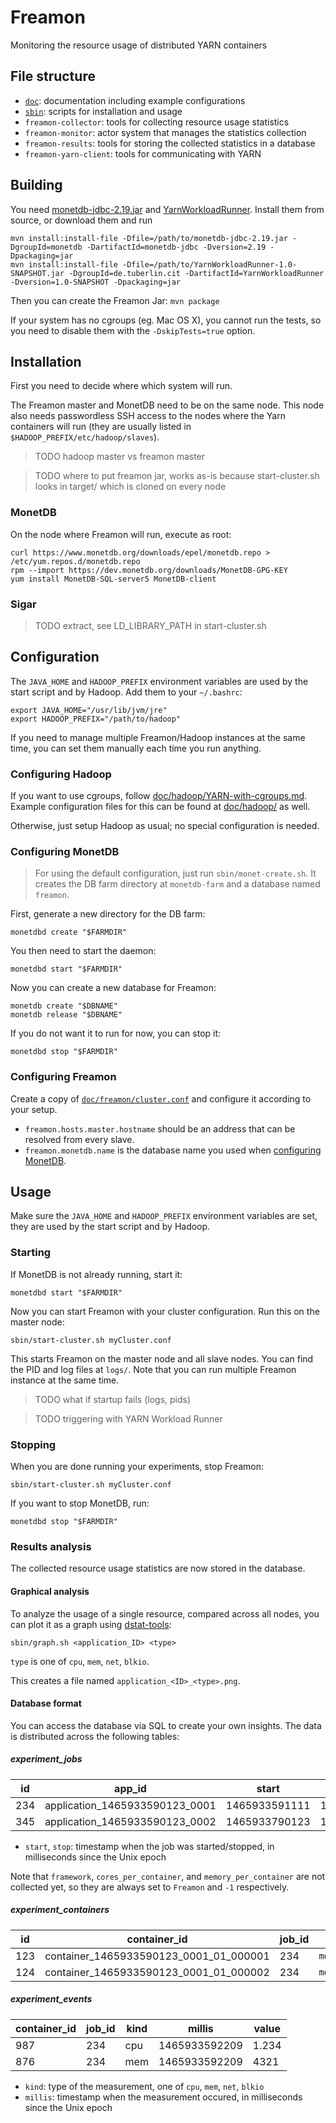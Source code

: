 # Freamon
Monitoring the resource usage of distributed YARN containers


## File structure
- [`doc`](https://github.com/citlab/freamon/tree/master/doc): documentation including example configurations
- [`sbin`](https://github.com/citlab/freamon/tree/master/sbin): scripts for installation and usage
- `freamon-collector`: tools for collecting resource usage statistics
- `freamon-monitor`: actor system that manages the statistics collection
- `freamon-results`: tools for storing the collected statistics in a database
- `freamon-yarn-client`: tools for communicating with YARN


## Building

You need [monetdb-jdbc-2.19.jar](https://www.monetdb.org/downloads/Java/Jul2015-SP4/monetdb-jdbc-2.19.jar)
and [YarnWorkloadRunner](https://github.com/citlab/yarn-workload-runner/).
Install them from source, or download them and run

    mvn install:install-file -Dfile=/path/to/monetdb-jdbc-2.19.jar -DgroupId=monetdb -DartifactId=monetdb-jdbc -Dversion=2.19 -Dpackaging=jar
    mvn install:install-file -Dfile=/path/to/YarnWorkloadRunner-1.0-SNAPSHOT.jar -DgroupId=de.tuberlin.cit -DartifactId=YarnWorkloadRunner -Dversion=1.0-SNAPSHOT -Dpackaging=jar

Then you can create the Freamon Jar: `mvn package`

If your system has no cgroups (eg. Mac OS X), you cannot run the tests, so you need to disable them with the `-DskipTests=true` option.


## Installation
First you need to decide where which system will run.

The Freamon master and MonetDB need to be on the same node.
This node also needs passwordless SSH access to the nodes where the Yarn containers will run
(they are usually listed in `$HADOOP_PREFIX/etc/hadoop/slaves`).

> TODO hadoop master vs freamon master

> TODO where to put freamon jar, works as-is because start-cluster.sh looks in target/ which is cloned on every node

### MonetDB
On the node where Freamon will run, execute as root:

    curl https://www.monetdb.org/downloads/epel/monetdb.repo > /etc/yum.repos.d/monetdb.repo
    rpm --import https://dev.monetdb.org/downloads/MonetDB-GPG-KEY
    yum install MonetDB-SQL-server5 MonetDB-client

### Sigar
> TODO extract, see LD_LIBRARY_PATH in start-cluster.sh


## Configuration
The `JAVA_HOME` and `HADOOP_PREFIX` environment variables are used by the start script and by Hadoop.
Add them to your `~/.bashrc`:

    export JAVA_HOME="/usr/lib/jvm/jre"
    export HADOOP_PREFIX="/path/to/hadoop"

If you need to manage multiple Freamon/Hadoop instances at the same time,
you can set them manually each time you run anything.

### Configuring Hadoop
If you want to use cgroups, follow [doc/hadoop/YARN-with-cgroups.md](https://github.com/citlab/freamon/blob/master/doc/hadoop/YARN-with-cgroups.md).
Example configuration files for this can be found at [doc/hadoop/](https://github.com/citlab/freamon/tree/dev/doc/hadoop) as well.

Otherwise, just setup Hadoop as usual; no special configuration is needed.

### Configuring MonetDB
> For using the default configuration, just run `sbin/monet-create.sh`.
> It creates the DB farm directory at `monetdb-farm` and a database named `freamon`.

First, generate a new directory for the DB farm:

    monetdbd create "$FARMDIR"

You then need to start the daemon:

    monetdbd start "$FARMDIR"

Now you can create a new database for Freamon:

    monetdb create "$DBNAME"
    monetdb release "$DBNAME"

If you do not want it to run for now, you can stop it:

    monetdbd stop "$FARMDIR"

### Configuring Freamon
Create a copy of [`doc/freamon/cluster.conf`](https://github.com/citlab/freamon/blob/master/doc/freamon/cluster.conf) and configure it according to your setup.

- `freamon.hosts.master.hostname` should be an address that can be resolved from every slave.
- `freamon.monetdb.name` is the database name you used when [configuring MonetDB](#configuring-monetdb).


## Usage
Make sure the `JAVA_HOME` and `HADOOP_PREFIX` environment variables are set, they are used by the start script and by Hadoop.

### Starting
If MonetDB is not already running, start it:

    monetdbd start "$FARMDIR"

Now you can start Freamon with your cluster configuration. Run this on the master node:

    sbin/start-cluster.sh myCluster.conf

This starts Freamon on the master node and all slave nodes.
You can find the PID and log files at `logs/`.
Note that you can run multiple Freamon instance at the same time.

> TODO what if startup fails (logs, pids)

> TODO triggering with YARN Workload Runner


### Stopping
When you are done running your experiments, stop Freamon:

    sbin/start-cluster.sh myCluster.conf

If you want to stop MonetDB, run:

    monetdbd stop "$FARMDIR"

### Results analysis
The collected resource usage statistics are now stored in the database.

#### Graphical analysis
To analyze the usage of a single resource, compared across all nodes,
you can plot it as a graph using [dstat-tools](https://github.com/citlab/dstat-tools):

    sbin/graph.sh <application_ID> <type>

`type` is one of `cpu`, `mem`, `net`, `blkio`.

This creates a file named `application_<ID>_<type>.png`.

#### Database format
You can access the database via SQL to create your own insights.
The data is distributed across the following tables:

##### experiment_jobs
| id | app_id | start | stop | framework | num_containers | cores_per_container | memory_per_container |
|---|---|---|---|---|---|---|---|
| 234 | application_1465933590123_0001 | 1465933591111 | 1465933690123 | Flink | 4 | -1 | -1 |
| 345 | application_1465933590123_0002 | 1465933790123 | 1465933890123 | Flink | 4 | -1 | -1 |
- `start`, `stop`: timestamp when the job was started/stopped, in milliseconds since the Unix epoch

Note that `framework`, `cores_per_container`, and `memory_per_container` are not collected yet,
so they are always set to `Freamon` and `-1` respectively.

##### experiment_containers
| id | container_id | job_id | hostname |
|---|---|---|---|
| 123 | container_1465933590123_0001_01_000001 | 234 | `monitorSystem@node1.example.com:4321` |
| 124 | container_1465933590123_0001_01_000002 | 234 | `monitorSystem@node2.example.com:4321` |

##### experiment_events
| container_id | job_id | kind | millis | value |
|---|---|---|---|---|
| 987 | 234 | cpu | 1465933592209 | 1.234 |
| 876 | 234 | mem | 1465933592209 | 4321 |

- `kind`: type of the measurement, one of `cpu`, `mem`, `net`, `blkio`
- `millis`: timestamp when the measurement occured, in milliseconds since the Unix epoch
